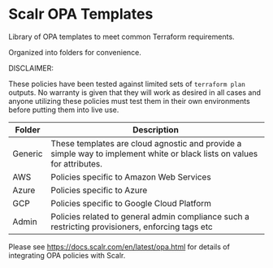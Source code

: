 # Scalr OPA Templates

Library of OPA templates to meet common Terraform requirements.

Organized into folders for convenience.

DISCLAIMER: 

These policies have been tested against limited sets of `terraform plan` outputs. No warranty is given that they will work as desired in all cases and anyone utilizing these policies must test them in their own environments before putting them into live use.

| Folder                     | Description |
| ------------------------ | -- |
| Generic | These templates are cloud agnostic and provide a simple way to implement white or black lists on values for attributes. |
| AWS | Policies specific to Amazon Web Services |
| Azure | Policies specific to Azure |
| GCP | Policies specific to Google Cloud Platform |
| Admin | Policies related to general admin compliance such a restricting provisioners, enforcing tags etc |

Please see https://docs.scalr.com/en/latest/opa.html for details of integrating OPA policies with Scalr.


